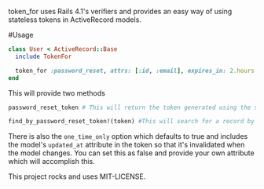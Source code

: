 token_for uses Rails 4.1's verifiers and provides an easy way of using stateless tokens in ActiveRecord models.

#Usage

```ruby
class User < ActiveRecord::Base
  include TokenFor

  token_for :password_reset, attrs: [:id, :email], expires_in: 2.hours
end
```
This will provide two methods
```ruby
password_reset_token # This will return the token generated using the specified attributes and expires_in time (which is optional)
```

```ruby
find_by_password_reset_token!(token) #This will search for a record by the specified attributes. Returns either a record or nil. If the token has expired it will raise *TokenFor::TokenExpired*.
```

There is also the `one_time_only` option which defaults to true and includes the model's `updated_at` attribute in the token so that it's invalidated when the model changes. You can set this as false and provide your own attribute which will accomplish this.

This project rocks and uses MIT-LICENSE.
